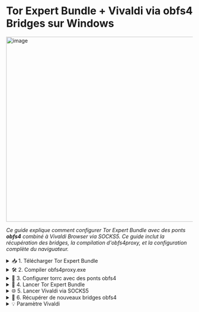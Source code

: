 # Tor Expert Bundle + Vivaldi via obfs4 Bridges sur Windows

<img width="1400" height="500" alt="image" src="https://github.com/user-attachments/assets/aa6daaa9-d2dc-41d4-9516-7257305e0055" />

*Ce guide explique comment configurer Tor Expert Bundle avec des ponts **obfs4** combiné à Vivaldi Browser via SOCKS5. Ce guide inclut la récupération des bridges, la compilation d'obfs4proxy, et la configuration complète du naviguateur.*

<details>
<summary>📥 1. Télécharger Tor Expert Bundle</summary>

1. Rendez-vous sur le site officiel : [Tor Project - Expert Bundle](https://www.torproject.org/download/tor/).
2. Téléchargez **Windows Expert Bundle** (pas le Tor Browser).
3. Extrayez l’archive, par exemple dans :

```
C:\Users\<VotreNom>\Downloads\tor-expert-bundle-windows-i686-14.5.6\tor
```

</details>

<details>
<summary>🛠 2. Compiler obfs4proxy.exe</summary>

1. Le binaire `obfs4proxy.exe` n’est pas inclus dans l’Expert Bundle.
2. Récupérez le code source depuis GitHub : [Yawning/obfs4](https://github.com/Yawning/obfs4?utm_source=chatgpt.com)
3. Installez **Go** pour Windows : [https://golang.org/dl/](https://golang.org/dl/)
4. Ouvrez `cmd.exe` dans le dossier du projet et compilez :

```cmd
go build -o obfs4proxy.exe ./obfs4proxy
```

5. Placez le fichier compilé dans le dossier Tor Expert Bundle, par exemple :

```
C:\Users\<VotreNom>\Downloads\tor-expert-bundle-windows-i686-14.5.6\tor
```

</details>

<details>
<summary>🌉 3. Configurer torrc avec des ponts obfs4</summary>

Créez ou éditez le fichier `torrc` dans :

```
C:\Users\<VotreNom>\AppData\Roaming\tor\torrc
```

Exemple minimal :

```txt
SocksPort 9050
UseBridges 1
ClientTransportPlugin obfs4 exec C:\Users\<VotreNom>\Downloads\tor-expert-bundle-windows-i686-14.5.6\tor\obfs4proxy.exe

Bridge obfs4 83.136.106.151:899 9227826C1117020553E6F7ACBBC2CE7EE5FF5595 cert=aM6Vcv8Wx9/gBRlaqz1UQbuOP6EC96VtI/Ll0CJydbJu+mz75ESFl+a8DddZpUXjdDwBRQ iat-mode=0
Bridge obfs4 70.104.192.207:9003 31F79D4C6E831FBDAB5ACAB9DB02B40A6A24E93E cert=KM/Ss74USK7NzzQE40uZEmeSV17dmr8ukI2vsE071gT2qWNPVyLZnzg9rIQcO09FCyvOYA iat-mode=0
```

> ⚠️ Remplacez les bridges par ceux que vous récupérez depuis Tor Browser > Settings > Tor > “Configure a New Bridge” ou depuis [https://bridges.torproject.org/](https://bridges.torproject.org/).

</details>

<details>
<summary>🚀 4. Lancer Tor Expert Bundle</summary>

Ouvrez `cmd.exe` et tapez :

```cmd
"C:\Users\<VotreNom>\Downloads\tor-expert-bundle-windows-i686-14.5.6\tor\tor.exe" -f "C:\Users\<VotreNom>\AppData\Roaming\tor\torrc"
```

* Attendez que le log affiche **Bootstrapped 100%**.

</details>

<details>
<summary>🌐 5. Lancer Vivaldi via SOCKS5</summary>

Dans un nouveau cmd, tapez :

```cmd
"C:\Users\<VotreNom>\AppData\Local\Vivaldi\Application\vivaldi.exe" --proxy-server="socks5://127.0.0.1:9050" --proxy-bypass-list="<-loopback>"
```

* Vérifiez votre anonymat sur [https://check.torproject.org](https://check.torproject.org).

</details>






<details>
<summary>📡 6. Récupérer de nouveaux bridges obfs4</summary>

1. Installez Tor Browser pour obtenir des bridges :

   * Ouvrez **Tor Browser > Settings > Tor > Configure a New Bridge**
   * Choisissez **obfs4** et copiez les lignes Bridge.
2. Remplacez-les dans votre `torrc` avec les ponts “faux” ou de test.

Exemple à copier-coller :

```txt
Bridge obfs4 83.136.106.151:899 9227826C1117020553E6F7ACBBC2CE7EE5FF5595 cert=... iat-mode=0
Bridge obfs4 70.104.192.207:9003 31F79D4C6E831FBDAB5ACAB9DB02B40A6A24E93E cert=... iat-mode=0
```

</details>


<details>
<summary>💡 Paramètre Vivaldi</summary>
https://github.com/user-attachments/assets/79c69fa0-e59c-4bfa-b81c-32ad6eb3d6e7
> ⚠️ Pour les cookies tu peux choisir l'option tout bloquer.
</details>
